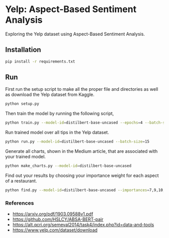# Yelp: Aspect-Based Sentiment Analysis
Exploring the Yelp dataset using Aspect-Based Sentiment Analysis.

## Installation
```sh
pip install -r requirements.txt
```


## Run
First run the setup script to make all the proper file and directories as well as
download the Yelp dataset from Kaggle.
```sh
python setup.py
```

Then train the model by running the following script,
```sh
python train.py --model-id=distilbert-base-uncased --epochs=4 --batch-size=24 --lr=5e-2
```

Run trained model over all tips in the Yelp dataset.
```sh
python run.py --model-id=distilbert-base-uncased --batch-size=15
```

Generate all charts, shown in the Medium article, that are associated with your trained model.
```sh
python make_charts.py --model-id=distilbert-base-uncased
```

Find out your results by choosing your importance weight for each aspect of a restaurant.
```sh
python find.py --model-id=distilbert-base-uncased --importances=7,9,10,5,5,2
```


### References
* https://arxiv.org/pdf/1903.09588v1.pdf
* https://github.com/HSLCY/ABSA-BERT-pair
* https://alt.qcri.org/semeval2014/task4/index.php?id=data-and-tools
* https://www.yelp.com/dataset/download
